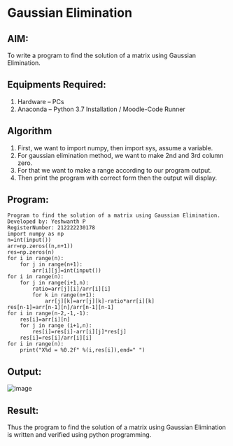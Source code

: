 # Gaussian Elimination

## AIM:
To write a program to find the solution of a matrix using Gaussian Elimination.

## Equipments Required:
1. Hardware – PCs
2. Anaconda – Python 3.7 Installation / Moodle-Code Runner

## Algorithm
1. First, we want to import numpy, then import sys, assume a variable.
2. For gaussian elimination method, we want to make 2nd and 3rd column zero.
3. For that we want to make a range according to our program output.  
4. Then print the program with correct form then the output will display.

## Program:
```
Program to find the solution of a matrix using Gaussian Elimination.
Developed by: Yeshwanth P
RegisterNumber: 212222230178
import numpy as np
n=int(input())
arr=np.zeros((n,n+1))
res=np.zeros(n)
for i in range(n):
    for j in range(n+1):
        arr[i][j]=int(input())
for i in range(n):
    for j in range(i+1,n):
        ratio=arr[j][i]/arr[i][i]
        for k in range(n+1):
            arr[j][k]=arr[j][k]-ratio*arr[i][k]
res[n-1]=arr[n-1][n]/arr[n-1][n-1]
for i in range(n-2,-1,-1):
    res[i]=arr[i][n]
    for j in range (i+1,n):
        res[i]=res[i]-arr[i][j]*res[j]
    res[i]=res[i]/arr[i][i]
for i in range(n):
    print("X%d = %0.2f" %(i,res[i]),end=" ")
```

## Output:
![image](https://github.com/Yeshwanthperumal/Gaussian/assets/119476088/667970c5-0929-418a-beb2-900086407517)


## Result:
Thus the program to find the solution of a matrix using Gaussian Elimination is written and verified using python programming.

